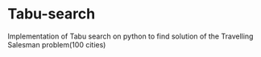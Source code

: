 # Tabu-search
Implementation of Tabu search on python to find solution of the Travelling Salesman problem(100 cities)

